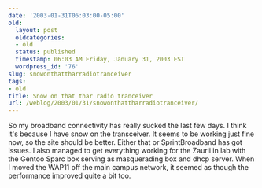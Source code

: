 ```yaml
---
date: '2003-01-31T06:03:00-05:00'
old:
  layout: post
  oldcategories:
  - old
  status: published
  timestamp: 06:03 AM Friday, January 31, 2003 EST
  wordpress_id: '76'
slug: snowonthattharradiotranceiver
tags:
- old
title: Snow on that thar radio tranceiver
url: /weblog/2003/01/31/snowonthattharradiotranceiver/
---
```


So my broadband connectivity has really sucked the last few days.   I think it's because I have snow on the transceiver.  It seems to be working just fine now, so the site should be better.  Either that or SprintBroadband has got issues.  I also managed to get everything working for the Zaurii in lab with the Gentoo Sparc box serving as masquerading box and dhcp server.  When I moved the WAP11 off the main campus network, it seemed as though the performance improved quite a bit too.
